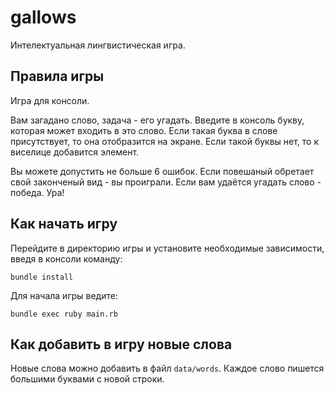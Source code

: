 # gallows  
Интелектуальная лингвистическая игра.
## Правила игры  
Игра для консоли.

Вам загадано слово, задача - его угадать. Введите в консоль букву, которая может входить в это слово. Если такая буква в слове
присутствует, то она отобразится на экране. Если такой буквы нет, то к виселице добавится элемент.  

Вы можете допустить не больше 6 ошибок. Если повешаный обретает свой законченый вид - 
вы проиграли. Если вам удаётся угадать слово - победа. Ура!

## Как начать игру

Перейдите в директорию игры и установите необходимые зависимости, введя в консоли команду:
```
bundle install
```
Для начала игры ведите:
```
bundle exec ruby main.rb
```

## Как добавить в игру новые слова
Новые слова можно добавить в файл `data/words`. Каждое слово пишется большими буквами с новой строки.
